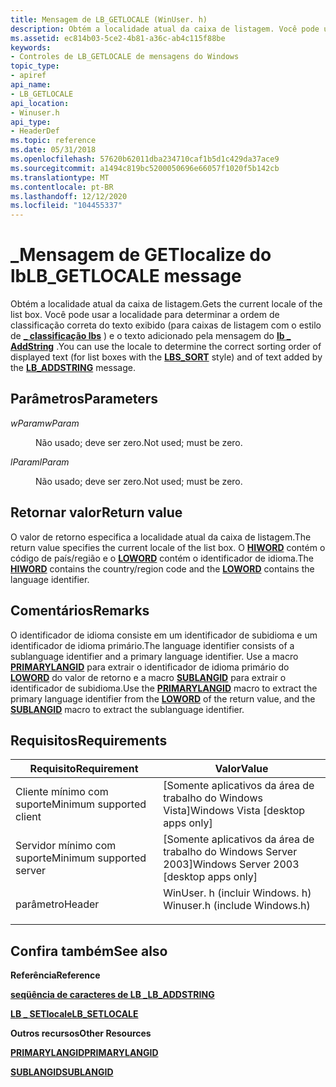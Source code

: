 ```yaml
---
title: Mensagem de LB_GETLOCALE (WinUser. h)
description: Obtém a localidade atual da caixa de listagem. Você pode usar a localidade para determinar a ordem de classificação correta do texto exibido (para caixas de listagem com o \_ estilo de classificação lbs) e o texto adicionado pela mensagem do lb \_ AddString.
ms.assetid: ec814b03-5ce2-4b81-a36c-ab4c115f88be
keywords:
- Controles de LB_GETLOCALE de mensagens do Windows
topic_type:
- apiref
api_name:
- LB_GETLOCALE
api_location:
- Winuser.h
api_type:
- HeaderDef
ms.topic: reference
ms.date: 05/31/2018
ms.openlocfilehash: 57620b62011dba234710caf1b5d1c429da37ace9
ms.sourcegitcommit: a1494c819bc5200050696e66057f1020f5b142cb
ms.translationtype: MT
ms.contentlocale: pt-BR
ms.lasthandoff: 12/12/2020
ms.locfileid: "104455337"
---
```

# <a name="lb_getlocale-message"></a><span data-ttu-id="91b55-105">\_Mensagem de GETlocalize do lb</span><span class="sxs-lookup"><span data-stu-id="91b55-105">LB\_GETLOCALE message</span></span>

<span data-ttu-id="91b55-106">Obtém a localidade atual da caixa de listagem.</span><span class="sxs-lookup"><span data-stu-id="91b55-106">Gets the current locale of the list box.</span></span> <span data-ttu-id="91b55-107">Você pode usar a localidade para determinar a ordem de classificação correta do texto exibido (para caixas de listagem com o estilo de [**\_ classificação lbs**](list-box-styles.md) ) e o texto adicionado pela mensagem do [**lb \_ AddString**](lb-addstring.md) .</span><span class="sxs-lookup"><span data-stu-id="91b55-107">You can use the locale to determine the correct sorting order of displayed text (for list boxes with the [**LBS\_SORT**](list-box-styles.md) style) and of text added by the [**LB\_ADDSTRING**](lb-addstring.md) message.</span></span>

## <a name="parameters"></a><span data-ttu-id="91b55-108">Parâmetros</span><span class="sxs-lookup"><span data-stu-id="91b55-108">Parameters</span></span>

<dl> <dt>

<span data-ttu-id="91b55-109">*wParam*</span><span class="sxs-lookup"><span data-stu-id="91b55-109">*wParam*</span></span> 
</dt> <dd>

<span data-ttu-id="91b55-110">Não usado; deve ser zero.</span><span class="sxs-lookup"><span data-stu-id="91b55-110">Not used; must be zero.</span></span>

</dd> <dt>

<span data-ttu-id="91b55-111">*lParam*</span><span class="sxs-lookup"><span data-stu-id="91b55-111">*lParam*</span></span> 
</dt> <dd>

<span data-ttu-id="91b55-112">Não usado; deve ser zero.</span><span class="sxs-lookup"><span data-stu-id="91b55-112">Not used; must be zero.</span></span>

</dd> </dl>

## <a name="return-value"></a><span data-ttu-id="91b55-113">Retornar valor</span><span class="sxs-lookup"><span data-stu-id="91b55-113">Return value</span></span>

<span data-ttu-id="91b55-114">O valor de retorno especifica a localidade atual da caixa de listagem.</span><span class="sxs-lookup"><span data-stu-id="91b55-114">The return value specifies the current locale of the list box.</span></span> <span data-ttu-id="91b55-115">O [**HIWORD**](/previous-versions/windows/desktop/legacy/ms632657(v=vs.85)) contém o código de país/região e o [**LOWORD**](/previous-versions/windows/desktop/legacy/ms632659(v=vs.85)) contém o identificador de idioma.</span><span class="sxs-lookup"><span data-stu-id="91b55-115">The [**HIWORD**](/previous-versions/windows/desktop/legacy/ms632657(v=vs.85)) contains the country/region code and the [**LOWORD**](/previous-versions/windows/desktop/legacy/ms632659(v=vs.85)) contains the language identifier.</span></span>

## <a name="remarks"></a><span data-ttu-id="91b55-116">Comentários</span><span class="sxs-lookup"><span data-stu-id="91b55-116">Remarks</span></span>

<span data-ttu-id="91b55-117">O identificador de idioma consiste em um identificador de subidioma e um identificador de idioma primário.</span><span class="sxs-lookup"><span data-stu-id="91b55-117">The language identifier consists of a sublanguage identifier and a primary language identifier.</span></span> <span data-ttu-id="91b55-118">Use a macro [**PRIMARYLANGID**](/windows/desktop/api/winnt/nf-winnt-primarylangid) para extrair o identificador de idioma primário do [**LOWORD**](/previous-versions/windows/desktop/legacy/ms632659(v=vs.85)) do valor de retorno e a macro [**SUBLANGID**](/windows/desktop/api/winnt/nf-winnt-sublangid) para extrair o identificador de subidioma.</span><span class="sxs-lookup"><span data-stu-id="91b55-118">Use the [**PRIMARYLANGID**](/windows/desktop/api/winnt/nf-winnt-primarylangid) macro to extract the primary language identifier from the [**LOWORD**](/previous-versions/windows/desktop/legacy/ms632659(v=vs.85)) of the return value, and the [**SUBLANGID**](/windows/desktop/api/winnt/nf-winnt-sublangid) macro to extract the sublanguage identifier.</span></span>

## <a name="requirements"></a><span data-ttu-id="91b55-119">Requisitos</span><span class="sxs-lookup"><span data-stu-id="91b55-119">Requirements</span></span>



| <span data-ttu-id="91b55-120">Requisito</span><span class="sxs-lookup"><span data-stu-id="91b55-120">Requirement</span></span> | <span data-ttu-id="91b55-121">Valor</span><span class="sxs-lookup"><span data-stu-id="91b55-121">Value</span></span> |
|-------------------------------------|----------------------------------------------------------------------------------------------------------|
| <span data-ttu-id="91b55-122">Cliente mínimo com suporte</span><span class="sxs-lookup"><span data-stu-id="91b55-122">Minimum supported client</span></span><br/> | <span data-ttu-id="91b55-123">\[Somente aplicativos da área de trabalho do Windows Vista\]</span><span class="sxs-lookup"><span data-stu-id="91b55-123">Windows Vista \[desktop apps only\]</span></span><br/>                                                           |
| <span data-ttu-id="91b55-124">Servidor mínimo com suporte</span><span class="sxs-lookup"><span data-stu-id="91b55-124">Minimum supported server</span></span><br/> | <span data-ttu-id="91b55-125">\[Somente aplicativos da área de trabalho do Windows Server 2003\]</span><span class="sxs-lookup"><span data-stu-id="91b55-125">Windows Server 2003 \[desktop apps only\]</span></span><br/>                                                     |
| <span data-ttu-id="91b55-126">parâmetro</span><span class="sxs-lookup"><span data-stu-id="91b55-126">Header</span></span><br/>                   | <dl> <span data-ttu-id="91b55-127"><dt>WinUser. h (incluir Windows. h)</dt></span><span class="sxs-lookup"><span data-stu-id="91b55-127"><dt>Winuser.h (include Windows.h)</dt></span></span> </dl> |



## <a name="see-also"></a><span data-ttu-id="91b55-128">Confira também</span><span class="sxs-lookup"><span data-stu-id="91b55-128">See also</span></span>

<dl> <dt>

<span data-ttu-id="91b55-129">**Referência**</span><span class="sxs-lookup"><span data-stu-id="91b55-129">**Reference**</span></span>
</dt> <dt>

[<span data-ttu-id="91b55-130">**seqüência de caracteres de LB \_**</span><span class="sxs-lookup"><span data-stu-id="91b55-130">**LB\_ADDSTRING**</span></span>](lb-addstring.md)
</dt> <dt>

[<span data-ttu-id="91b55-131">**LB \_ SETlocale**</span><span class="sxs-lookup"><span data-stu-id="91b55-131">**LB\_SETLOCALE**</span></span>](lb-setlocale.md)
</dt> <dt>

<span data-ttu-id="91b55-132">**Outros recursos**</span><span class="sxs-lookup"><span data-stu-id="91b55-132">**Other Resources**</span></span>
</dt> <dt>

[<span data-ttu-id="91b55-133">**PRIMARYLANGID**</span><span class="sxs-lookup"><span data-stu-id="91b55-133">**PRIMARYLANGID**</span></span>](/windows/desktop/api/winnt/nf-winnt-primarylangid)
</dt> <dt>

[<span data-ttu-id="91b55-134">**SUBLANGID**</span><span class="sxs-lookup"><span data-stu-id="91b55-134">**SUBLANGID**</span></span>](/windows/desktop/api/winnt/nf-winnt-sublangid)
</dt> </dl>

 


